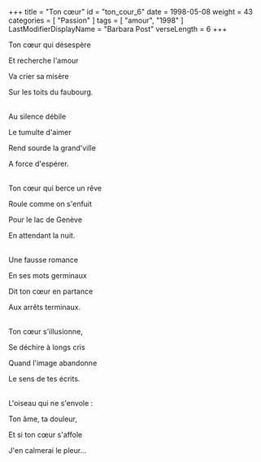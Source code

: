 +++
title = "Ton cœur"
id = "ton_cour_6"
date = 1998-05-08
weight = 43
categories = [ "Passion" ]
tags = [ "amour", "1998" ]
LastModifierDisplayName = "Barbara Post"
verseLength = 6
+++

Ton cœur qui désespère

Et recherche l'amour

Va crier sa misère

Sur les toits du faubourg.

 \
Au silence débile

Le tumulte d'aimer

Rend sourde la grand'ville

A force d'espérer.

 \
Ton cœur qui berce un rêve

Roule comme on s'enfuit

Pour le lac de Genève

En attendant la nuit.

 \
Une fausse romance

En ses mots germinaux

Dit ton cœur en partance

Aux arrêts terminaux.

 \
Ton cœur s'illusionne,

Se déchire à longs cris

Quand l'image abandonne

Le sens de tes écrits.

 \
L'oiseau qui ne s'envole :

Ton âme, ta douleur,

Et si ton cœur s'affole

J'en calmerai le pleur...
